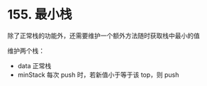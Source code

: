 # 155. 最小栈

除了正常栈的功能外，还需要维护一个额外方法随时获取栈中最小的值

维护两个栈：

-   data 正常栈
-   minStack 每次 push 时，若新值小于等于该 top，则 push
